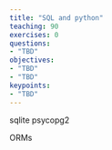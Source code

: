 ```yaml
---
title: "SQL and python"
teaching: 90
exercises: 0
questions:
- "TBD"
objectives:
- "TBD"
- "TBD"
keypoints:
- "TBD"
---
```


sqlite
psycopg2

ORMs